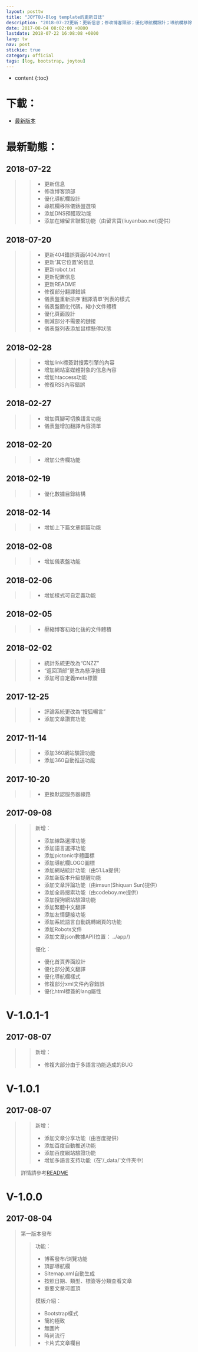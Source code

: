 ```yaml
---
layout: posttw
title: "JOYTOU-Blog template的更新日誌"
description: "2018-07-22更新：更新信息；修改博客頭部；優化導航欄設計；導航欄移除儀錶盤選項；添加DNS預獲取功能；添加在線留言聯繫功能（由留言寶(liuyanbao.net)提供）。"
date: 2017-08-04 08:02:00 +0800
lastdate: 2018-07-22 16:08:08 +0800
lang: tw
nav: post
stickie: true
category: official
tags: [log, bootstrap, joytou]
---
```


* content
{:toc}

# 下載：
- [最新版本](https://coding.net/u/joytou/p/JOYTOU/git/archive/master.zip)

# 最新動態：
## 2018-07-22
>> -  更新信息
>> -  修改博客頭部
>> -  優化導航欄設計
>> -  導航欄移除儀錶盤選項
>> -  添加DNS預獲取功能
>> -  添加在線留言聯繫功能（由留言寶(liuyanbao.net)提供）

## 2018-07-20
>> -  更新404錯誤頁面(404.html)
>> -  更新'其它位置'的信息
>> -  更新robot.txt
>> -  更新配置信息
>> -  更新README
>> -  修復部分翻譯錯誤
>> -  儀表盤重新排序'翻譯清單'列表的樣式
>> -  儀表盤簡化代碼，縮小文件體積
>> -  優化頁面設計
>> -  刪減部分不需要的鏈接
>> -  儀表盤列表添加鼠標懸停狀態

## 2018-02-28
>> -  增加link標簽對搜索引擎的內容
>> -  增加網站富媒體對象的信息內容
>> -  增加htaccess功能
>> -  修復RSS內容錯誤

## 2018-02-27
>> -  增加頁腳可切換語言功能
>> -  儀表盤增加翻譯內容清單

## 2018-02-20
>> -  增加公告欄功能

## 2018-02-19
>> -  優化數據目錄結構

## 2018-02-14
>> -  增加上下篇文章翻篇功能

## 2018-02-08
>> -  增加儀表盤功能

## 2018-02-06
>> -  增加樣式可自定義功能

## 2018-02-05
>> -  壓縮博客初始化後的文件體積

## 2018-02-02
>> - 統計系統更改為“CNZZ”
>> -  “返回頂部”更改為懸浮按鈕
>> -  添加可自定義meta標簽

## 2017-12-25
>> - 評論系統更改為“搜狐暢言”
>> - 添加文章讚賞功能

## 2017-11-14
>> - 添加360網站驗證功能
>> - 添加360自動推送功能

## 2017-10-20
>> - 更換默認服务器線路

## 2017-09-08
>> 新增：
>> - 添加線路選擇功能
>> - 添加語言選擇功能
>> - 添加pictonic字體圖標
>> - 添加導航欄LOGO圖標
>> - 添加網站統計功能（由51.La提供）
>> - 添加新版本升級提醒功能
>> - 添加文章評論功能（由imsun(Shiquan Sun)提供）
>> - 添加全局搜索功能（由codeboy.me提供）
>> - 添加搜狗網站驗證功能
>> - 添加繁體中文翻譯
>> - 添加友情鏈接功能
>> - 添加系統語言自動跳轉網頁的功能
>> - 添加Robots文件
>> - 添加文章json數據API(位置： ../app/)
>> 
>> 優化：
>> - 優化首頁界面設計
>> - 優化部分英文翻譯
>> - 優化導航欄樣式
>> - 修複部分xml文件內容錯誤
>> - 優化html標簽的lang屬性

# V-1.0.1-1
## 2017-08-07
>> 新增：
>> - 修複大部分由于多語言功能造成的BUG

# V-1.0.1
## 2017-08-07
>> 新增：
>> - 添加文章分享功能（由百度提供）
>> - 添加百度自動推送功能
>> - 添加百度網站驗證功能
>> - 增加多語言支持功能（在'/_data/'文件夾中）
> 
> 詳情請參考[README](https://github.com/joytou/joytou.github.io/blob/master/README.md)

# V-1.0.0
## 2017-08-04
> 第一版本發布
>> 功能：
>> - 博客發布/浏覽功能
>> - 頂部導航欄
>> - Sitemap.xml自動生成
>> - 按照日期、類型、標簽等分類查看文章
>> - 重要文章可置頂
>>
>> 模板介紹：
>> - Bootstrap樣式
>> - 簡約極致
>> - 無圖片
>> - 時尚流行
>> - 卡片式文章欄目
